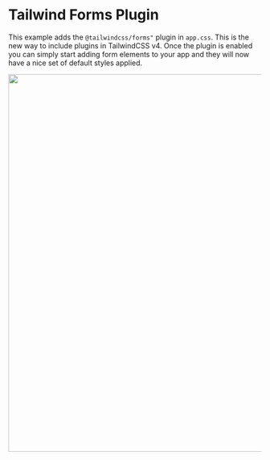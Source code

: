 # Tailwind Forms Plugin

This example adds the `@tailwindcss/forms"` plugin in `app.css`. This is the new way to include plugins in TailwindCSS v4. Once the plugin is enabled you can simply start adding form elements to your app and they will now have a nice set of default styles applied.

<image src="./thumb.png" width="750">